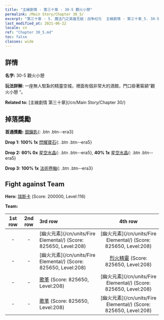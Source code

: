 ```yaml
---
title: "主線劇情 - 第三十章 - 30-5 觀火小憩"
permalink: /Main Story/Chapter 30_5/
excerpt: "第三十章 - 5. 魔法门之英雄无敌：战争纪元  主線劇情 - 第三十章_5. 30-5 觀火小憩"
last_modified_at: 2021-06-22
locale: cn
ref: "Chapter 30_5.md"
toc: false
classes: wide
---
```


## 詳情

 **名字:** 30-5 觀火小憩

 **玩法詳解:** 一座無人駐紮的精靈空城，裡面有個非常大的酒館，門口掛著匾額“觀火小憩 “。

 **Related to:** [主線劇情 第三十章](/cn/Main Story/Chapter 30/)

## 掉落獎勵

 **首通獎勵:** [銀鑰匙](/cn/Items/con_693/){: .btn .btn--era3}

 **Drop 1:** **100% 1x** [閃耀寶石](/cn/Items/mat_100/){: .btn .btn--era5}

 **Drop 2:** **60% 0x** [星空水晶](/cn/Items/mat_94/){: .btn .btn--era5}, **40% 1x** [星空水晶](/cn/Items/mat_94/){: .btn .btn--era5}

 **Drop 3:** **100% 1x** [法術卷軸](/cn/Items/con_694/){: .btn .btn--era3}


## Fight against Team
 **Hero:** [瑞斯卡](/cn/heroes/Rashka/) (Score: 200000, Level:116)

 **Team:**


  | 1st row | 2nd row | 3rd row | 4th row |
  |:----:|:----:|:----|:----:|
  | - | - | [幽火元素](/cn/units/Fire Elemental/) (Score: 825650, Level:208)  | [幽火元素](/cn/units/Fire Elemental/) (Score: 825650, Level:208)  |
  | - | - | [幽火元素](/cn/units/Fire Elemental/) (Score: 825650, Level:208)  | [烈火精靈](/cn/units/Efreeti/) (Score: 825650, Level:208)  |
  | - | - | [歌革](/cn/units/Gog/) (Score: 825650, Level:208)  | [幽火元素](/cn/units/Fire Elemental/) (Score: 825650, Level:208)  |
  | - | - | [歌革](/cn/units/Gog/) (Score: 825650, Level:208)  | [幽火元素](/cn/units/Fire Elemental/) (Score: 825650, Level:208)  |


